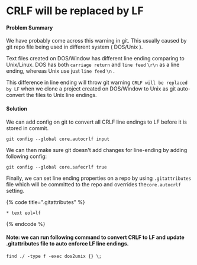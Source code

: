 # CRLF will be replaced by LF

#### Problem Summary

We have probably come across this warning in git. This usually caused by git repo file being used in different system \( DOS/Unix \).

Text files created on DOS/Window has different line ending comparing to Unix/Linux. DOS has both `carriage return` and `line feed` `\r\n` as a line ending, whereas Unix use just `line feed` `\n` . 

This difference in line ending will throw git warning `CRLF will be replaced by LF` when we clone a project created on DOS/Window to Unix as git auto-convert the files to Unix line endings.

#### Solution

We can add config on git to convert all CRLF line endings to LF before it is stored in commit.

```text
git config --global core.autocrlf input
```

We can then make sure git doesn't add changes for line-ending by adding following config:

```text
git config --global core.safecrlf true
```

Finally, we can set line ending properties on a repo by using `.gitattributes` file which will be committed to the repo and overrides the`core.autocrlf` setting.

{% code title=".gitattributes" %}
```text
* text eol=lf
```
{% endcode %}

#### Note: we can run following command to convert CRLF to LF and update .gitattributes file to auto enforce LF line endings.

```text
find ./ -type f -exec dos2unix {} \;
```

